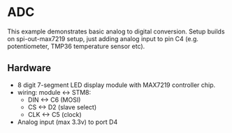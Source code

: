 # ADC

This example demonstrates basic analog to digital conversion.
Setup builds on spi-out-max7219 setup, just adding analog input to pin C4
(e.g. potentiometer, TMP36 temperature sensor etc).

## Hardware
- 8 digit 7-segment LED display module with MAX7219 controller chip.
- wiring: module <-> STM8:  
  - DIN <-> C6 (MOSI)
  - CS  <-> D2 (slave select)
  - CLK <-> C5 (clock)
- Analog input (max 3.3v) to port D4
 
